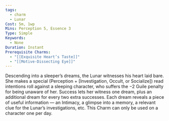 ```yaml
---
tags:
  - charm
  - Lunar
Cost: 5m, 1wp
Mins: Perception 5, Essence 3
Type: Simple
Keywords:
  - None
Duration: Instant
Prerequisite Charms:
  - "[[Exquisite Heart’s Taste]]"
  - "[[Motive-Dissecting Eye]]"
---
```

Descending into a sleeper’s dreams, the Lunar witnesses his heart laid bare. She makes a special (Perception + [Investigation, Occult, or Socialize]) read intentions roll against a sleeping character, who suffers the −2 Guile penalty for being unaware of her. Success lets her witness one dream, plus an additional dream for every two extra successes. Each dream reveals a piece of useful information — an Intimacy, a glimpse into a memory, a relevant clue for the Lunar’s investigations, etc. This Charm can only be used on a character one per day.